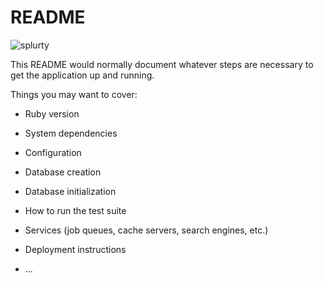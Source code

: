 # README

![splurty](https://user-images.githubusercontent.com/57646605/73899577-a7ebfb80-4852-11ea-8fe3-10c2714c3ecc.JPG)

This README would normally document whatever steps are necessary to get the
application up and running.

Things you may want to cover:

* Ruby version

* System dependencies

* Configuration

* Database creation

* Database initialization

* How to run the test suite

* Services (job queues, cache servers, search engines, etc.)

* Deployment instructions

* ...

